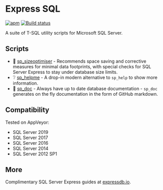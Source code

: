 # Express SQL

[![apm](https://img.shields.io/apm/l/vim-mode.svg)](https://github.com/LowlyDBA/ExpressSQL/)
[![Build status](https://ci.appveyor.com/api/projects/status/bak6km5grc3j63s8/branch/master?svg=true)](https://ci.appveyor.com/project/LowlyDBA/expresssql)

A suite of T-SQL utility scripts for Microsoft SQL Server.

## Scripts

* :nut_and_bolt: [sp_sizeoptimiser](sp_sizeoptimiser.md) - Recommends space saving and corrective measures for minimal data footprints, with special checks for SQL Server Express to stay under database size limits.
* :grey_question: [sp_helpme](sp_helpme.md) - A drop-in modern alternative to `sp_help` to show more information.
* :page_facing_up: [sp_doc](sp_doc.md) - Always have up to date database documentation - `sp_doc` generates on the fly documentation in the form of GitHub markdown.

## Compatibility

Tested on AppVeyor:

* SQL Server 2019
* SQL Server 2017
* SQL Server 2016
* SQL Server 2014
* SQL Server 2012 SP1

## More

Complimentary SQL Server Express guides at [expressdb.io](https://expressdb.io).
